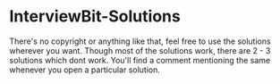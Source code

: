 # InterviewBit-Solutions
There's no copyright or anything like that, feel free to use the solutions wherever you want.
Though most of the solutions work, there are 2 - 3 solutions which dont work. You'll find a comment mentioning the same whenever you open a particular solution.
